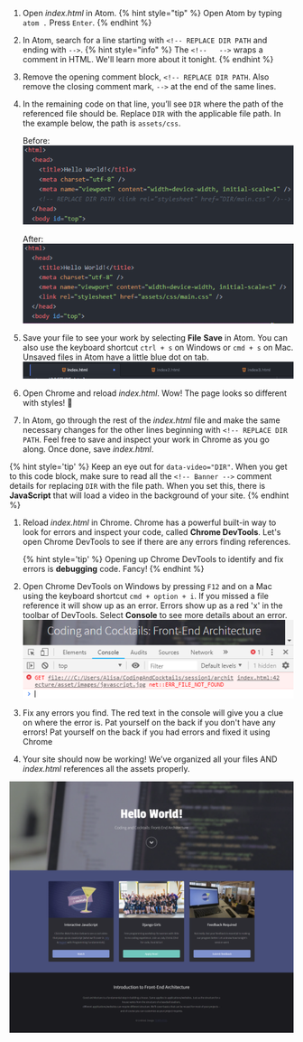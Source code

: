1. Open _index.html_ in Atom. 
   {% hint style="tip" %}
Open Atom by typing `atom .` Press `Enter`.
  {% endhint %}

1. In Atom, search for a line starting with `<!-- REPLACE DIR PATH` and ending with `-->`.
   {% hint style="info" %}
The `<!--   -->` wraps a comment in HTML. We'll learn more about it tonight.
   {% endhint %}
  
1. Remove the opening comment block, `<!-- REPLACE DIR PATH`. Also remove the closing comment mark, `-->` at the end of the same lines.

1. In the remaining code on that line, you’ll see `DIR` where the path of the referenced file should be. Replace `DIR` with the applicable file path. In the example below, the path is `assets/css`.

   Before:
   ![](images/code-before.png)

   After:
   ![](images/code-after.png)

1. Save your file to see your work by selecting **File** <i class="fa fa-long-arrow-right"></i> **Save** in Atom. You can also use the keyboard shortcut `ctrl + s` on Windows or `cmd + s` on Mac. Unsaved files in Atom have a little blue dot on tab.
   ![](images/atom.png)

1. Open Chrome and reload _index.html_. Wow! The page looks so different with styles! 🎉

1. In Atom, go through the rest of the _index.html_ file and make the same necessary changes for the other lines beginning with  `<!-- REPLACE DIR PATH`. Feel free to save and inspect your work in Chrome as you go along. Once done, save _index.html_.

  {% hint style='tip' %}
Keep an eye out for `data-video="DIR"`. When you get to this code block, make sure to read all the `<!-- Banner -->` comment details for replacing `DIR` with the file path. When you set this, there is **JavaScript** that will load a video in the background of your site.
  {% endhint %}

1. Reload _index.html_ in Chrome. Chrome has a powerful built-in way to look for errors and inspect your code, called **Chrome DevTools**. Let's open Chrome DevTools to see if there are any errors finding references.

   {% hint style='tip' %}
Opening up Chrome DevTools to identify and fix errors is **debugging** code. Fancy!
   {% endhint %}

1. Open Chrome DevTools on Windows by pressing `F12` and on a Mac using the keyboard shortcut `cmd + option + i`. If you missed a file reference it will show up as an error. Errors show up as a red 'x' in the toolbar of DevTools. Select **Console** to see more details about an error.
   ![](images/devtools-error.png)

1. Fix any errors you find. The red text in the console will give you a clue on where the error is. Pat yourself on the back if you don't have any errors! Pat yourself on the back if you had errors and fixed it using Chrome

1. Your site should now be working! We’ve organized all your files AND _index.html_ references all the assets properly.

![](images/finished.png)

